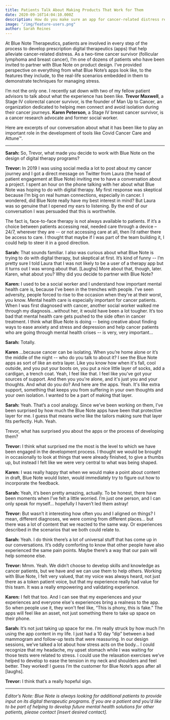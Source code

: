 ```yaml
---
title: Patients Talk About Making Products That Work for Them
date: 2020-09-16T14:04:10.000Z
description: How do you make sure an app for cancer-related distress really works for the millions of cancer patients who struggle with stress and anxiety? Ask real-life patients to help design it.
image: "/img/feature-users.png"
author: Sarah Reines
---
```


At Blue Note Therapeutics, patients are involved in every step of the process to develop prescription digital therapeutics (apps) that help alleviate cancer-related distress. As a two-time cancer survivor (follicular lymphoma and breast cancer), I’m one of dozens of patients who have been invited to partner with Blue Note on product design. I’ve provided perspective on everything from what Blue Note’s apps look like, to the features they include, to the real-life scenarios embedded in them to demonstrate techniques for managing stress.  

I’m not the only one. I recently sat down with two of my fellow patient advisors to talk about what the experience has been like. **Trevor Maxwell**, a Stage IV colorectal cancer survivor, is the founder of Man Up to Cancer, an organization dedicated to helping men connect and avoid isolation during their cancer journeys. **Karen Peterson**, a Stage IV breast cancer survivor, is a cancer research advocate and former social worker.  

Here are excerpts of our conversation about what it has been like to play an important role in the development of tools like Covid Cancer Care and Attune™.  

---

**Sarah:** So, Trevor, what made you decide to work with Blue Note on the design of digital therapy programs?  

**Trevor:** In 2019 I was using social media a lot to post about my cancer journey and I got a direct message on Twitter from Laura (the head of patient engagement at Blue Note) inviting me to have a conversation about a project. I spent an hour on the phone talking with her about what Blue Note was hoping to do with digital therapy. My first response was skeptical because I’m big on real human connections, especially in cancer. I wondered, did Blue Note really have my best interest in mind? But Laura was so genuine that I opened my ears to listening. By the end of our conversation I was persuaded that this is worthwhile.  

The fact is, face-to-face therapy is not always available to patients. If it’s a choice between patients accessing real, needed care through a device – 24/7, wherever they are -- or not accessing care at all, then I’d rather there be access to care. I thought that maybe if I was part of the team building it, I could help to steer it in a good direction.  

**Sarah:** That sounds familiar. I also was curious about what Blue Note is trying to do with digital therapy, but skeptical at first. It’s kind of funny -- I’m pretty sure I told Laura that I was not likely to be a user of a therapy app but it turns out I was wrong about that. [Laughs] More about that, though, later. Karen, what about you? Why did you decide to partner with Blue Note?   

**Karen:** I used to be a social worker and I understand how important mental health care is, because I've been in the trenches with people. I've seen adversity, people forced to rise to the occasion when they're at their worst, you know. Mental health care is especially important for cancer patients. When I was first diagnosed with cancer, another social worker walked me through my diagnosis…without her, it would have been a lot tougher. It’s too bad that mental health care gets pushed to the side often in cancer treatment. I think what Blue Note is doing -- being creative about finding ways to ease anxiety and stress and depression and help cancer patients who are going through mental health crises -- is very, very important…  

**Sarah:** Totally.  

**Karen** …because cancer can be isolating. When you’re home alone or it’s the middle of the night -- who do you talk to about it? I see the Blue Note apps as sort of like an extra layer. Like you know how when it's fall, cool outside, and you put your boots on, you put a nice little layer of socks, add a cardigan, a trench coat. Yeah, I feel like that. I feel like you've got your sources of support. And then you you're alone, and it's just you and your thoughts. And what do you do? And here are the apps. Yeah. It's like extra support, something that keeps you from suffering in your own thoughts and your own isolation. I wanted to be a part of making that layer.  

**Sarah:** Yeah. That’s a cool analogy. Since we’ve been working on them, I’ve been surprised by how much the Blue Note apps have been that protective layer for me. I guess that means we’re like the tailors making sure that layer fits perfectly. Huh. Yeah.  

Trevor, what has surprised you about the apps or the process of developing them?  

**Trevor:** I think what surprised me the most is the level to which we have been engaged in the development process. I thought we would be brought in occasionally to look at things that were already finished, to give a thumbs up, but instead I felt like we were very central to what was being shaped.   

**Karen:** I was really happy that when we would make a point about content in draft, Blue Note would listen, would immediately try to figure out how to incorporate the feedback.  

**Sarah:** Yeah, it’s been pretty amazing, actually. To be honest, there have been moments when I’ve felt a little worried. I’m just one person, and I can only speak for myself… hopefully I haven’t led them astray!  

**Trevor:** But wasn’t it interesting how often you and I aligned on things? I mean, different diagnoses, we were coming from different places… but there was a lot of content that we reacted to the same way. Or experiences described in the scenarios that we both could relate to.  

**Sarah:** Yeah. I do think there’s a lot of universal stuff that has come up in our conversations. It’s oddly comforting to know that other people have also experienced the same pain points. Maybe there’s a way that our pain will help someone else.  

**Trevor:** Mmm. Yeah. We didn’t choose to develop skills and knowledge as cancer patients, but we have and we can use them to help others.  Working with Blue Note, I felt very valued, that my voice was always heard, not just there as a token patient voice, but that my experience really had value for this team. It was a really empowering and validating experience.  

**Karen:** I felt that too. And I can see that my experiences and your experiences and everyone else's experiences bring a realness to the app. So when people use it, they won't feel like, “This is phony, this is fake.” The apps will feel like an asset, not just something there to take up space on their phone.  

**Sarah:** It’s not just taking up space for me. I’m really struck by how much I’m using the app content in my life. I just had a 10 day “dip” between a bad mammogram and follow-up tests that were reassuring. In our design sessions, we’ve talked a lot about how stress acts on the body… I could recognize that my headache, my upset stomach while I was waiting for those tests were related to stress.  I could use the relaxation exercises we’ve helped to develop to ease the tension in my neck and shoulders and feel better. They worked! I guess I’m the customer for Blue Note’s apps after all [laughs].  

**Trevor:** I think that’s a really hopeful sign.  

--- 

*Editor’s Note: Blue Note is always looking for additional patients to provide input on its digital therapeutic programs. If you are a patient and you’d like to be part of helping to develop future mental health solutions for other patients, please contact [insert desired contact].*